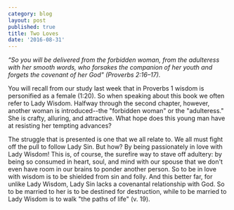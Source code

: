 ```yaml
---
category: blog
layout: post
published: true
title: Two Loves
date: '2016-08-31'
---
```

_“So you will be delivered from the forbidden woman, from the adulteress with her smooth words, who forsakes the companion of her youth and forgets the covenant of her God" (Proverbs 2:16–17)._

You will recall from our study last week that in Proverbs 1 wisdom is personified as a female (1:20). So when speaking about this book we often refer to Lady Wisdom. Halfway through the second chapter, however, another woman is introduced--the "forbidden woman" or the "adulteress." She is crafty, alluring, and attractive. What hope does this young man have at resisting her tempting advances?

The struggle that is presented is one that we all relate to. We all must fight off the pull to follow Lady Sin. But how? By being passionately in love with Lady Wisdom! This is, of course, the surefire way to stave off adultery: by being so consumed in heart, soul, and mind with our spouse that we don't even have room in our brains to ponder another person. So to be in love with wisdom is to be shielded from sin and folly. And this better far, for unlike Lady Wisdom, Lady Sin lacks a covenantal relationship with God. So to be married to her is to be destined for destruction, while to be married to Lady Wisdom is to walk "the paths of life" (v. 19).